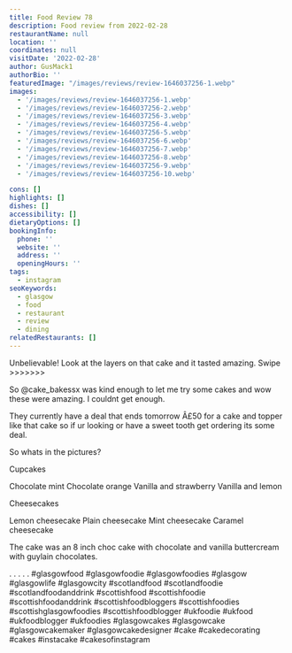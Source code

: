 ```yaml
---
title: Food Review 78
description: Food review from 2022-02-28
restaurantName: null
location: ''
coordinates: null
visitDate: '2022-02-28'
author: GusMack1
authorBio: ''
featuredImage: "/images/reviews/review-1646037256-1.webp"
images:
  - '/images/reviews/review-1646037256-1.webp'
  - '/images/reviews/review-1646037256-2.webp'
  - '/images/reviews/review-1646037256-3.webp'
  - '/images/reviews/review-1646037256-4.webp'
  - '/images/reviews/review-1646037256-5.webp'
  - '/images/reviews/review-1646037256-6.webp'
  - '/images/reviews/review-1646037256-7.webp'
  - '/images/reviews/review-1646037256-8.webp'
  - '/images/reviews/review-1646037256-9.webp'
  - '/images/reviews/review-1646037256-10.webp'

cons: []
highlights: []
dishes: []
accessibility: []
dietaryOptions: []
bookingInfo:
  phone: ''
  website: ''
  address: ''
  openingHours: ''
tags:
  - instagram
seoKeywords:
  - glasgow
  - food
  - restaurant
  - review
  - dining
relatedRestaurants: []
---
```

Unbelievable! Look at the layers on that cake and it tasted amazing. Swipe >>>>>>>

So @cake_bakessx was kind enough to let me try some cakes and wow these were amazing. I couldnt get enough. 

They currently have a deal that ends tomorrow Â£50 for a cake and topper like that cake so if ur looking or have a sweet tooth get ordering its some deal.

So whats in the pictures?

Cupcakes

Chocolate mint 
Chocolate orange 
Vanilla and strawberry 
Vanilla and lemon 

Cheesecakes

Lemon cheesecake 
Plain cheesecake 
Mint cheesecake 
Caramel cheesecake 

The cake was an 8 inch choc cake with chocolate and vanilla buttercream with guylain chocolates.

.
.
.
.
.
#glasgowfood #glasgowfoodie #glasgowfoodies #glasgow #glasgowlife #glasgowcity #scotlandfood #scotlandfoodie #scotlandfoodanddrink #scottishfood #scottishfoodie #scottishfoodanddrink #scottishfoodbloggers #scottishfoodies #scottishglasgowfoodies #scottishfoodblogger #ukfoodie #ukfood #ukfoodblogger #ukfoodies #glasgowcakes #glasgowcake #glasgowcakemaker #glasgowcakedesigner #cake #cakedecorating #cakes #instacake #cakesofinstagram
